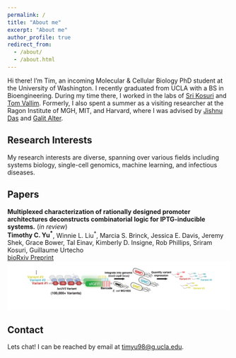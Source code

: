 ```yaml
---
permalink: /
title: "About me"
excerpt: "About me"
author_profile: true
redirect_from: 
  - /about/
  - /about.html
---
```

Hi there! I’m Tim, an incoming Molecular & Cellular Biology PhD student at the University of Washington. I recently graduated from UCLA with a BS in Bioengineering. During my time there, I worked in the labs of [Sri Kosuri](http://www.kosurilab.org/) and [Tom Vallim](https://tarling-vallimlab.dgsom.ucla.edu/pages/). Formerly, I also spent a summer as a visiting researcher at the Ragon Institute of MGH, MIT, and Harvard, where I was advised by [Jishnu Das](https://www.immunology.pitt.edu/person/jishnu-das-phd) and [Galit Alter](https://www.ragoninstitute.org/portfolio-item/alter-lab/).

Research Interests
------
My research interests are diverse, spanning over various fields including systems biology, single-cell genomics, machine learning, and infectious diseases.   

Papers
------
**Multiplexed characterization of rationally designed promoter architectures deconstructs combinatorial logic for IPTG-inducible systems.** (*in review*)<br/>
**Timothy C. Yu<sup>*</sup>**, Winnie L. Liu<sup>*</sup>, Marcia S. Brinck, Jessica E. Davis, Jeremy Shek, Grace Bower, Tal Einav, Kimberly D. Insigne, Rob Phillips, Sriram Kosuri, Guillaume Urtecho <br/>
[bioRxiv Preprint](https://www.biorxiv.org/content/10.1101/2020.01.31.928689v1)
![Editing a markdown file for a talk](/images/induce.png)

Contact
------
Lets chat! I can be reached by email at timyu98@g.ucla.edu. 
